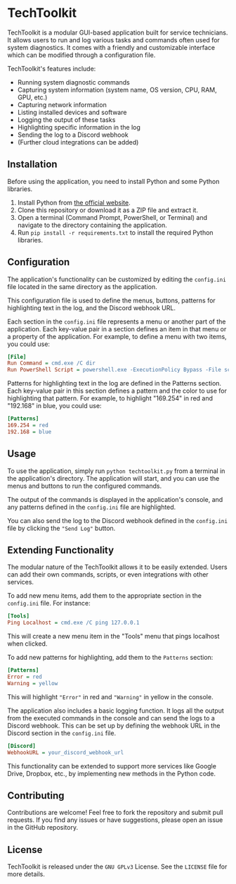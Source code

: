 # TechToolkit

TechToolkit is a modular GUI-based application built for service technicians. It allows users to run and log various tasks and commands often used for system diagnostics. It comes with a friendly and customizable interface which can be modified through a configuration file. 

TechToolkit's features include:
- Running system diagnostic commands
- Capturing system information (system name, OS version, CPU, RAM, GPU, etc.)
- Capturing network information
- Listing installed devices and software
- Logging the output of these tasks
- Highlighting specific information in the log
- Sending the log to a Discord webhook
- (Further cloud integrations can be added)

## Installation

Before using the application, you need to install Python and some Python libraries.

1. Install Python from [the official website](https://www.python.org/downloads/).
2. Clone this repository or download it as a ZIP file and extract it.
3. Open a terminal (Command Prompt, PowerShell, or Terminal) and navigate to the directory containing the application.
4. Run `pip install -r requirements.txt` to install the required Python libraries.

## Configuration

The application's functionality can be customized by editing the `config.ini` file located in the same directory as the application.

This configuration file is used to define the menus, buttons, patterns for highlighting text in the log, and the Discord webhook URL.

Each section in the `config.ini` file represents a menu or another part of the application. Each key-value pair in a section defines an item in that menu or a property of the application. For example, to define a menu with two items, you could use:

```ini
[File]
Run Command = cmd.exe /C dir
Run PowerShell Script = powershell.exe -ExecutionPolicy Bypass -File script.ps1
```
Patterns for highlighting text in the log are defined in the Patterns section. Each key-value pair in this section defines a pattern and the color to use for highlighting that pattern. For example, to highlight "169.254" in red and "192.168" in blue, you could use:
```ini
[Patterns]
169.254 = red
192.168 = blue
```
## Usage
To use the application, simply run `python techtoolkit.py` from a terminal in the application's directory. The application will start, and you can use the menus and buttons to run the configured commands.

The output of the commands is displayed in the application's console, and any patterns defined in the `config.ini` file are highlighted.

You can also send the log to the Discord webhook defined in the `config.ini` file by clicking the `"Send Log"` button.

## Extending Functionality

The modular nature of the TechToolkit allows it to be easily extended. Users can add their own commands, scripts, or even integrations with other services. 

To add new menu items, add them to the appropriate section in the `config.ini` file. For instance:

```ini
[Tools]
Ping Localhost = cmd.exe /C ping 127.0.0.1
```
This will create a new menu item in the "Tools" menu that pings localhost when clicked.

To add new patterns for highlighting, add them to the `Patterns` section:
```ini
[Patterns]
Error = red
Warning = yellow
```
This will highlight `"Error"` in red and `"Warning"` in yellow in the console.

The application also includes a basic logging function. It logs all the output from the executed commands in the console and can send the logs to a Discord webhook. This can be set up by defining the webhook URL in the Discord section in the `config.ini` file.
```ini
[Discord]
WebhookURL = your_discord_webhook_url
```
This functionality can be extended to support more services like Google Drive, Dropbox, etc., by implementing new methods in the Python code.

## Contributing
Contributions are welcome! Feel free to fork the repository and submit pull requests. If you find any issues or have suggestions, please open an issue in the GitHub repository.

## License
TechToolkit is released under the `GNU GPLv3` License. See the `LICENSE` file for more details.
